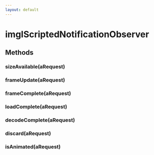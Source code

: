 ```yaml
---
layout: default
---
```


# imgIScriptedNotificationObserver #

## Methods ##

### sizeAvailable(aRequest) ###

### frameUpdate(aRequest) ###

### frameComplete(aRequest) ###

### loadComplete(aRequest) ###

### decodeComplete(aRequest) ###

### discard(aRequest) ###

### isAnimated(aRequest) ###
